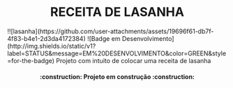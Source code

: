 <h1 align="center"> RECEITA DE LASANHA  </h1>!![lasanha](https://github.com/user-attachments/assets/19696f61-db7f-4f83-b4e1-2d3da4172384)
![Badge em Desenvolvimento](http://img.shields.io/static/v1?label=STATUS&message=EM%20DESENVOLVIMENTO&color=GREEN&style=for-the-badge)
Projeto com intuito de colocar uma receita de lasanha


<h4 align="center"> 
    :construction:  Projeto em construção  :construction:
</h4>
